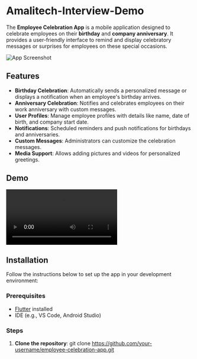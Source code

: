# Amalitech-Interview-Demo

The **Employee Celebration App** is a mobile application designed to celebrate employees on their **birthday** and **company anniversary**. It provides a user-friendly interface to remind and display celebratory messages or surprises for employees on these special occasions.

![App Screenshot](./assets/screenshot1.png)

## Features

- **Birthday Celebration**: Automatically sends a personalized message or displays a notification when an employee's birthday arrives.
- **Anniversary Celebration**: Notifies and celebrates employees on their work anniversary with custom messages.
- **User Profiles**: Manage employee profiles with details like name, date of birth, and company start date.
- **Notifications**: Scheduled reminders and push notifications for birthdays and anniversaries.
- **Custom Messages**: Administrators can customize the celebration messages.
- **Media Support**: Allows adding pictures and videos for personalized greetings.

## Demo

![App Demo](./assets/demo.webm)

## Installation

Follow the instructions below to set up the app in your development environment:

### Prerequisites

- [Flutter](https://flutter.dev/docs/get-started/install) installed
- IDE (e.g., VS Code, Android Studio)

### Steps

1. **Clone the repository**:
   git clone https://github.com/your-username/employee-celebration-app.git
